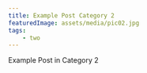```yaml
---
title: Example Post Category 2
featuredImage: assets/media/pic02.jpg
tags:
    - two
---
```


Example Post in Category 2